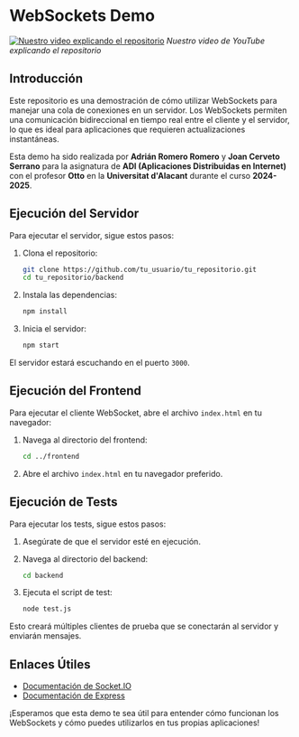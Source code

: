 # WebSockets Demo

[![Nuestro video explicando el repositorio](https://img.youtube.com/vi/VIDEO_ID/maxresdefault.jpg)](https://www.youtube.com/watch?v=VIDEO_ID)
*Nuestro video de YouTube explicando el repositorio*

## Introducción

Este repositorio es una demostración de cómo utilizar WebSockets para manejar una cola de conexiones en un servidor. Los WebSockets permiten una comunicación bidireccional en tiempo real entre el cliente y el servidor, lo que es ideal para aplicaciones que requieren actualizaciones instantáneas.

Esta demo ha sido realizada por **Adrián Romero Romero** y **Joan Cerveto Serrano** para la asignatura de **ADI (Aplicaciones Distribuidas en Internet)** con el profesor **Otto** en la **Universitat d'Alacant** durante el curso **2024-2025**.

## Ejecución del Servidor

Para ejecutar el servidor, sigue estos pasos:

1. Clona el repositorio:
    ```bash
    git clone https://github.com/tu_usuario/tu_repositorio.git
    cd tu_repositorio/backend
    ```

2. Instala las dependencias:
    ```bash
    npm install
    ```

3. Inicia el servidor:
    ```bash
    npm start
    ```

El servidor estará escuchando en el puerto `3000`.

## Ejecución del Frontend

Para ejecutar el cliente WebSocket, abre el archivo `index.html` en tu navegador:

1. Navega al directorio del frontend:
    ```bash
    cd ../frontend
    ```

2. Abre el archivo `index.html` en tu navegador preferido.

## Ejecución de Tests

Para ejecutar los tests, sigue estos pasos:

1. Asegúrate de que el servidor esté en ejecución.

2. Navega al directorio del backend:
    ```bash
    cd backend
    ```

3. Ejecuta el script de test:
    ```bash
    node test.js
    ```

Esto creará múltiples clientes de prueba que se conectarán al servidor y enviarán mensajes.

## Enlaces Útiles

- [Documentación de Socket.IO](https://socket.io/docs/)
- [Documentación de Express](https://expressjs.com/)

¡Esperamos que esta demo te sea útil para entender cómo funcionan los WebSockets y cómo puedes utilizarlos en tus propias aplicaciones!